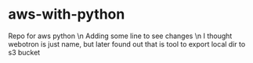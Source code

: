 # aws-with-python
Repo for aws python \n
Adding some line to see changes \n
I thought webotron is just name, but later found out that is tool to export local dir to s3 bucket
